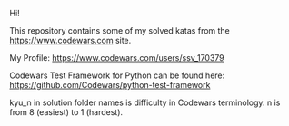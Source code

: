 Hi!

This repository contains some of my solved katas from the https://www.codewars.com site.

My Profile: https://www.codewars.com/users/ssv_170379

Codewars Test Framework for Python can be found here: https://github.com/Codewars/python-test-framework

kyu_n in solution folder names is difficulty in Codewars terminology. n is from 8 (easiest) to 1 (hardest).